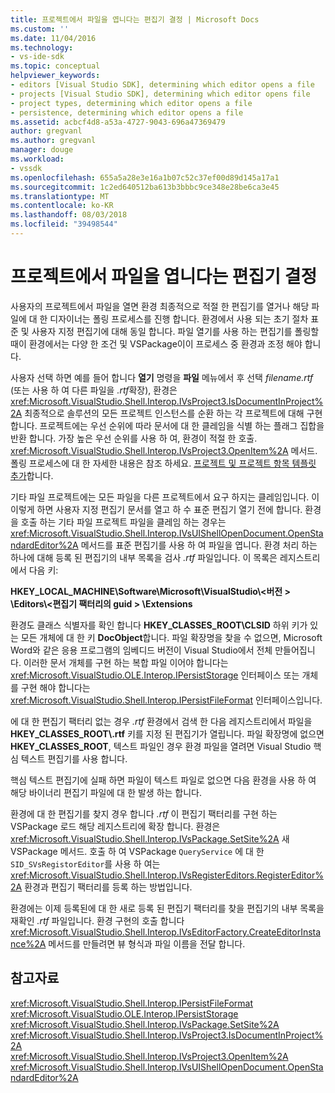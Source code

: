 ```yaml
---
title: 프로젝트에서 파일을 엽니다는 편집기 결정 | Microsoft Docs
ms.custom: ''
ms.date: 11/04/2016
ms.technology:
- vs-ide-sdk
ms.topic: conceptual
helpviewer_keywords:
- editors [Visual Studio SDK], determining which editor opens a file
- projects [Visual Studio SDK], determining which editor opens file
- project types, determining which editor opens a file
- persistence, determining which editor opens a file
ms.assetid: acbcf4d8-a53a-4727-9043-696a47369479
author: gregvanl
ms.author: gregvanl
manager: douge
ms.workload:
- vssdk
ms.openlocfilehash: 655a5a28e3e16a1b07c52c37ef00d89d145a17a1
ms.sourcegitcommit: 1c2ed640512ba613b3bbbc9ce348e28be6ca3e45
ms.translationtype: MT
ms.contentlocale: ko-KR
ms.lasthandoff: 08/03/2018
ms.locfileid: "39498544"
---
```

# <a name="determine-which-editor-opens-a-file-in-a-project"></a>프로젝트에서 파일을 엽니다는 편집기 결정
사용자의 프로젝트에서 파일을 열면 환경 최종적으로 적절 한 편집기를 열거나 해당 파일에 대 한 디자이너는 폴링 프로세스를 진행 합니다. 환경에서 사용 되는 초기 절차 표준 및 사용자 지정 편집기에 대해 동일 합니다. 파일 열기를 사용 하는 편집기를 폴링할 때이 환경에서는 다양 한 조건 및 VSPackage이이 프로세스 중 환경과 조정 해야 합니다.  
  
 사용자 선택 하면 예를 들어 합니다 **열기** 명령을 **파일** 메뉴에서 후 선택 *filename.rtf* (또는 사용 하 여 다른 파일을 *.rtf*확장), 환경은 <xref:Microsoft.VisualStudio.Shell.Interop.IVsProject3.IsDocumentInProject%2A> 최종적으로 솔루션의 모든 프로젝트 인스턴스를 순환 하는 각 프로젝트에 대해 구현 합니다. 프로젝트에는 우선 순위에 따라 문서에 대 한 클레임을 식별 하는 플래그 집합을 반환 합니다. 가장 높은 우선 순위를 사용 하 여, 환경이 적절 한 호출. <xref:Microsoft.VisualStudio.Shell.Interop.IVsProject3.OpenItem%2A> 메서드. 폴링 프로세스에 대 한 자세한 내용은 참조 하세요. [프로젝트 및 프로젝트 항목 템플릿 추가](../../extensibility/internals/adding-project-and-project-item-templates.md)합니다.  
  
 기타 파일 프로젝트에는 모든 파일을 다른 프로젝트에서 요구 하지는 클레임입니다. 이 이렇게 하면 사용자 지정 편집기 문서를 열고 하 수 표준 편집기 열기 전에 합니다. 환경을 호출 하는 기타 파일 프로젝트 파일을 클레임 하는 경우는 <xref:Microsoft.VisualStudio.Shell.Interop.IVsUIShellOpenDocument.OpenStandardEditor%2A> 메서드를 표준 편집기를 사용 하 여 파일을 엽니다. 환경 처리 하는 하나에 대해 등록 된 편집기의 내부 목록을 검사 *.rtf* 파일입니다. 이 목록은 레지스트리에서 다음 키:  
  
 **HKEY_LOCAL_MACHINE\Software\Microsoft\VisualStudio\\\<버전 > \Editors\\\<편집기 팩터리의 guid > \Extensions**
  
 환경도 클래스 식별자를 확인 합니다 **HKEY_CLASSES_ROOT\CLSID** 하위 키가 있는 모든 개체에 대 한 키 **DocObject**합니다. 파일 확장명을 찾을 수 없으면, Microsoft Word와 같은 응용 프로그램의 임베디드 버전이 Visual Studio에서 전체 만들어집니다. 이러한 문서 개체를 구현 하는 복합 파일 이어야 합니다는 <xref:Microsoft.VisualStudio.OLE.Interop.IPersistStorage> 인터페이스 또는 개체를 구현 해야 합니다는 <xref:Microsoft.VisualStudio.Shell.Interop.IPersistFileFormat> 인터페이스입니다.  
  
 에 대 한 편집기 팩터리 없는 경우 *.rtf* 환경에서 검색 한 다음 레지스트리에서 파일을 **HKEY_CLASSES_ROOT\\.rtf** 키를 지정 된 편집기가 열립니다. 파일 확장명에 없으면 **HKEY_CLASSES_ROOT**, 텍스트 파일인 경우 환경 파일을 열려면 Visual Studio 핵심 텍스트 편집기를 사용 합니다.  
  
 핵심 텍스트 편집기에 실패 하면 파일이 텍스트 파일로 없으면 다음 환경을 사용 하 여 해당 바이너리 편집기 파일에 대 한 발생 하는 합니다.  
  
 환경에 대 한 편집기를 찾지 경우 합니다 *.rtf* 이 편집기 팩터리를 구현 하는 VSPackage 로드 해당 레지스트리에 확장 합니다. 환경은 <xref:Microsoft.VisualStudio.Shell.Interop.IVsPackage.SetSite%2A> 새 VSPackage 메서드. 호출 하 여 VSPackage `QueryService` 에 대 한 `SID_SVsRegistorEditor`를 사용 하 여는 <xref:Microsoft.VisualStudio.Shell.Interop.IVsRegisterEditors.RegisterEditor%2A> 환경과 편집기 팩터리를 등록 하는 방법입니다.  
  
 환경에는 이제 등록된에 대 한 새로 등록 된 편집기 팩터리를 찾을 편집기의 내부 목록을 재확인 *.rtf* 파일입니다. 환경 구현의 호출 합니다 <xref:Microsoft.VisualStudio.Shell.Interop.IVsEditorFactory.CreateEditorInstance%2A> 메서드를 만들려면 뷰 형식과 파일 이름을 전달 합니다.  
  
## <a name="see-also"></a>참고자료  
 <xref:Microsoft.VisualStudio.Shell.Interop.IPersistFileFormat>   
 <xref:Microsoft.VisualStudio.OLE.Interop.IPersistStorage>   
 <xref:Microsoft.VisualStudio.Shell.Interop.IVsPackage.SetSite%2A>   
 <xref:Microsoft.VisualStudio.Shell.Interop.IVsProject3.IsDocumentInProject%2A>   
 <xref:Microsoft.VisualStudio.Shell.Interop.IVsProject3.OpenItem%2A>   
 <xref:Microsoft.VisualStudio.Shell.Interop.IVsUIShellOpenDocument.OpenStandardEditor%2A>